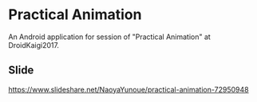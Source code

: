 # Practical Animation
An Android application for session of "Practical Animation" at DroidKaigi2017.

## Slide
<https://www.slideshare.net/NaoyaYunoue/practical-animation-72950948>